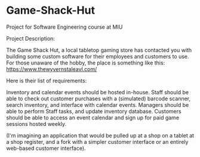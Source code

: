 # Game-Shack-Hut
Project for Software Engineering course at MIU

Project Description:

The Game Shack Hut, a local tabletop gaming store has contacted you with building some custom software for their employees and customers to use. 
For those unaware of the hobby, the place is something like this: https://www.thewyvernstaleavl.com/

Here is their list of requirements:

Inventory and calendar events should be hosted in-house.
Staff should be able to check out customer purchases with a (simulated) barcode scanner, search inventory, and interface with calendar events.
Managers should be able to perform Staff tasks, and update inventory database.
Customers should be able to access an event calendar and sign up for paid game sessions hosted weekly.

(I'm imagining an application that would be pulled up at a shop on a tablet at a shop register, and a fork with a simpler customer interface or
an entirely web-based customer interface).
